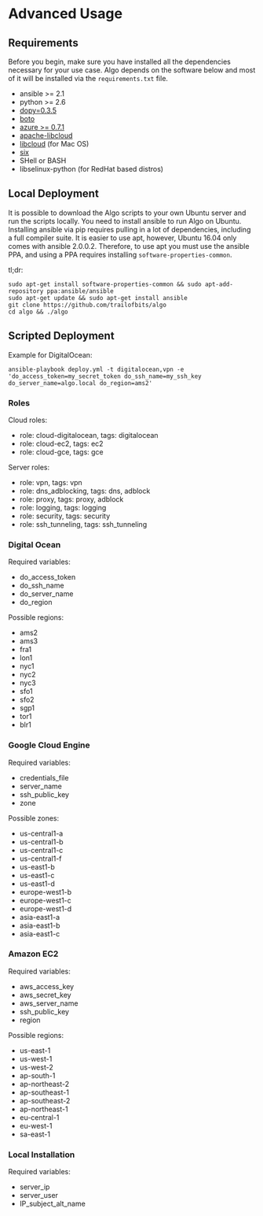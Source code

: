 # Advanced Usage

## Requirements

Before you begin, make sure you have installed all the dependencies necessary for your use case. Algo depends on the software below and most of it will be installed via the `requirements.txt` file.

* ansible >= 2.1
* python >= 2.6
* [dopy=0.3.5](https://github.com/Wiredcraft/dopy)
* [boto](https://github.com/boto/boto)
* [azure >= 0.7.1](https://github.com/Azure/azure-sdk-for-python)
* [apache-libcloud](https://github.com/apache/libcloud)
* [libcloud](https://curl.haxx.se/docs/caextract.html) (for Mac OS)
* [six](https://github.com/JioCloud/python-six) 
* SHell or BASH
* libselinux-python (for RedHat based distros)

## Local Deployment

It is possible to download the Algo scripts to your own Ubuntu server and run the scripts locally. You need to install ansible to run Algo on Ubuntu. Installing ansible via pip requires pulling in a lot of dependencies, including a full compiler suite. It is easier to use apt, however, Ubuntu 16.04 only comes with ansible 2.0.0.2. Therefore, to use apt you must use the ansible PPA, and using a PPA requires installing `software-properties-common`.

tl;dr:

```
sudo apt-get install software-properties-common && sudo apt-add-repository ppa:ansible/ansible
sudo apt-get update && sudo apt-get install ansible
git clone https://github.com/trailofbits/algo
cd algo && ./algo
```

## Scripted Deployment

Example for DigitalOcean:

```
ansible-playbook deploy.yml -t digitalocean,vpn -e 'do_access_token=my_secret_token do_ssh_name=my_ssh_key do_server_name=algo.local do_region=ams2'
```

### Roles

Cloud roles:
 
- role: cloud-digitalocean, tags: digitalocean
- role: cloud-ec2, tags: ec2
- role: cloud-gce, tags: gce

Server roles:

- role: vpn, tags: vpn 
- role: dns_adblocking, tags: dns, adblock
- role: proxy, tags: proxy, adblock
- role: logging, tags: logging
- role: security, tags: security
- role: ssh_tunneling, tags: ssh_tunneling

### Digital Ocean

Required variables:

- do_access_token
- do_ssh_name
- do_server_name
- do_region

Possible regions:

- ams2
- ams3
- fra1
- lon1
- nyc1
- nyc2
- nyc3
- sfo1
- sfo2
- sgp1
- tor1
- blr1

### Google Cloud Engine

Required variables:

- credentials_file
- server_name
- ssh_public_key
- zone

Possible zones:

- us-central1-a
- us-central1-b
- us-central1-c
- us-central1-f
- us-east1-b
- us-east1-c
- us-east1-d
- europe-west1-b
- europe-west1-c
- europe-west1-d
- asia-east1-a
- asia-east1-b
- asia-east1-c

### Amazon EC2

Required variables:

- aws_access_key
- aws_secret_key
- aws_server_name
- ssh_public_key
- region

Possible regions:

- us-east-1
- us-west-1
- us-west-2
- ap-south-1
- ap-northeast-2
- ap-southeast-1
- ap-southeast-2
- ap-northeast-1
- eu-central-1
- eu-west-1
- sa-east-1

### Local Installation

Required variables:

- server_ip
- server_user
- IP_subject_alt_name